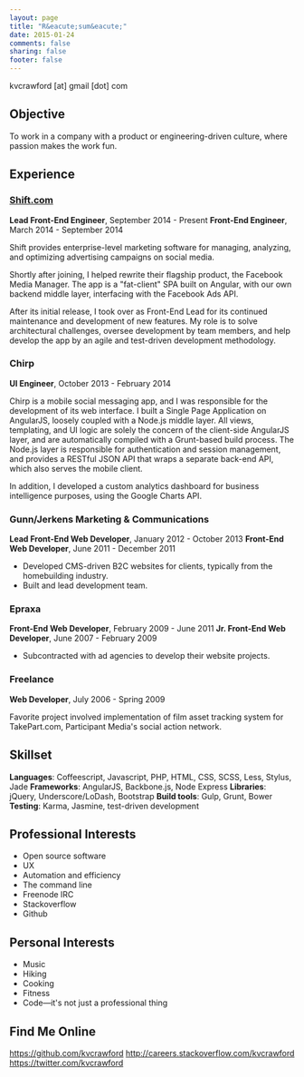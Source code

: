 ```yaml
---
layout: page
title: "R&eacute;sum&eacute;"
date: 2015-01-24
comments: false
sharing: false
footer: false
---
```


kvcrawford [at] gmail [dot] com

## Objective
To work in a company with a product or engineering-driven culture, where passion makes the work fun.

## Experience

### [Shift.com](http://shift.com)
__Lead Front-End Engineer__, September 2014 - Present
__Front-End Engineer__, March 2014 - September 2014

Shift provides enterprise-level marketing software for managing, analyzing, and optimizing advertising campaigns on social media.

Shortly after joining, I helped rewrite their flagship product, the Facebook Media Manager. The app is a "fat-client" SPA built on Angular, with our own backend middle layer, interfacing with the Facebook Ads API.

After its initial release, I took over as Front-End Lead for its continued maintenance and development of new features. My role is to solve architectural challenges, oversee development by team members, and help develop the app by an agile and test-driven development methodology.

### Chirp
__UI Engineer__, October 2013 - February 2014

Chirp is a mobile social messaging app, and I was responsible for the development of its web interface. I built a Single Page Application on AngularJS, loosely coupled with a Node.js middle layer. All views, templating, and UI logic are solely the concern of the client-side AngularJS layer, and are automatically compiled with a Grunt-based build process. The Node.js layer is responsible for authentication and session management, and provides a RESTful JSON API that wraps a separate back-end API, which also serves the mobile client.

In addition, I developed a custom analytics dashboard for business intelligence purposes, using the Google Charts API.

### Gunn/Jerkens Marketing &amp; Communications
__Lead Front-End Web Developer__, January 2012 - October 2013
__Front-End Web Developer__, June 2011 - December 2011

* Developed CMS-driven B2C websites for clients, typically from the homebuilding industry.
* Built and lead development team.

### Epraxa
__Front-End Web Developer__, February 2009 - June 2011
__Jr. Front-End Web Developer__, June 2007 - February 2009

* Subcontracted with ad agencies to develop their website projects.

### Freelance
__Web Developer__, July 2006 - Spring 2009

Favorite project involved implementation of film asset tracking system for TakePart.com, Participant Media's social action network.

## Skillset
__Languages__: Coffeescript, Javascript, PHP, HTML, CSS, SCSS, Less, Stylus, Jade
__Frameworks__: AngularJS, Backbone.js, Node Express
__Libraries__: jQuery, Underscore/LoDash, Bootstrap
__Build tools__: Gulp, Grunt, Bower
__Testing__: Karma, Jasmine, test-driven development

## Professional Interests
* Open source software
* UX
* Automation and efficiency
* The command line
* Freenode IRC
* Stackoverflow
* Github

## Personal Interests
* Music
* Hiking
* Cooking
* Fitness
* Code—it's not just a professional thing

## Find Me Online
https://github.com/kvcrawford
http://careers.stackoverflow.com/kvcrawford
https://twitter.com/kvcrawford
